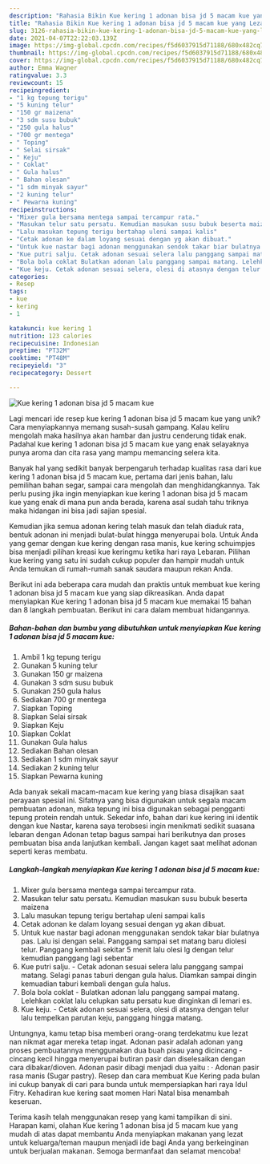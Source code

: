 ```yaml
---
description: "Rahasia Bikin Kue kering 1 adonan bisa jd 5 macam kue yang Lezat Sekali"
title: "Rahasia Bikin Kue kering 1 adonan bisa jd 5 macam kue yang Lezat Sekali"
slug: 3126-rahasia-bikin-kue-kering-1-adonan-bisa-jd-5-macam-kue-yang-lezat-sekali
date: 2021-04-07T22:22:03.139Z
image: https://img-global.cpcdn.com/recipes/f5d6037915d71188/680x482cq70/kue-kering-1-adonan-bisa-jd-5-macam-kue-foto-resep-utama.jpg
thumbnail: https://img-global.cpcdn.com/recipes/f5d6037915d71188/680x482cq70/kue-kering-1-adonan-bisa-jd-5-macam-kue-foto-resep-utama.jpg
cover: https://img-global.cpcdn.com/recipes/f5d6037915d71188/680x482cq70/kue-kering-1-adonan-bisa-jd-5-macam-kue-foto-resep-utama.jpg
author: Emma Wagner
ratingvalue: 3.3
reviewcount: 15
recipeingredient:
- "1 kg tepung terigu"
- "5 kuning telur"
- "150 gr maizena"
- "3 sdm susu bubuk"
- "250 gula halus"
- "700 gr mentega"
- " Toping"
- " Selai sirsak"
- " Keju"
- " Coklat"
- " Gula halus"
- " Bahan olesan"
- "1 sdm minyak sayur"
- "2 kuning telur"
- " Pewarna kuning"
recipeinstructions:
- "Mixer gula bersama mentega sampai tercampur rata."
- "Masukan telur satu persatu. Kemudian masukan susu bubuk beserta maizena"
- "Lalu masukan tepung terigu bertahap uleni sampai kalis"
- "Cetak adonan ke dalam loyang sesuai dengan yg akan dibuat."
- "Untuk kue nastar bagi adonan menggunakan sendok takar biar bulatnya pas. Lalu isi dengan selai. Panggang sampai set matang baru diolesi telur. Panggang kembali sekitar 5 menit lalu olesi lg dengan telur kemudian panggang lagi sebentar"
- "Kue putri salju. Cetak adonan sesuai selera lalu panggang sampai matang. Selagi panas taburi dengan gula halus. Diamkan sampai dingin kemuadian taburi kembali dengan gula halus."
- "Bola bola coklat Bulatkan adonan lalu panggang sampai matang. Lelehkan coklat lalu celupkan satu persatu kue dinginkan di lemari es."
- "Kue keju. Cetak adonan sesuai selera, olesi di atasnya dengan telur lalu tempelkan parutan keju, panggang hingga matang."
categories:
- Resep
tags:
- kue
- kering
- 1

katakunci: kue kering 1 
nutrition: 123 calories
recipecuisine: Indonesian
preptime: "PT32M"
cooktime: "PT48M"
recipeyield: "3"
recipecategory: Dessert

---
```



![Kue kering 1 adonan bisa jd 5 macam kue](https://img-global.cpcdn.com/recipes/f5d6037915d71188/680x482cq70/kue-kering-1-adonan-bisa-jd-5-macam-kue-foto-resep-utama.jpg)

Lagi mencari ide resep kue kering 1 adonan bisa jd 5 macam kue yang unik? Cara menyiapkannya memang susah-susah gampang. Kalau keliru mengolah maka hasilnya akan hambar dan justru cenderung tidak enak. Padahal kue kering 1 adonan bisa jd 5 macam kue yang enak selayaknya punya aroma dan cita rasa yang mampu memancing selera kita.

Banyak hal yang sedikit banyak berpengaruh terhadap kualitas rasa dari kue kering 1 adonan bisa jd 5 macam kue, pertama dari jenis bahan, lalu pemilihan bahan segar, sampai cara mengolah dan menghidangkannya. Tak perlu pusing jika ingin menyiapkan kue kering 1 adonan bisa jd 5 macam kue yang enak di mana pun anda berada, karena asal sudah tahu triknya maka hidangan ini bisa jadi sajian spesial.

Kemudian jika semua adonan kering telah masuk dan telah diaduk rata, bentuk adonan ini menjadi bulat-bulat hingga menyerupai bola. Untuk Anda yang gemar dengan kue kering dengan rasa manis, kue kering schuimpjes bisa menjadi pilihan kreasi kue keringmu ketika hari raya Lebaran. Pilihan kue kering yang satu ini sudah cukup populer dan hampir mudah untuk Anda temukan di rumah-rumah sanak saudara maupun rekan Anda.


Berikut ini ada beberapa cara mudah dan praktis untuk membuat kue kering 1 adonan bisa jd 5 macam kue yang siap dikreasikan. Anda dapat menyiapkan Kue kering 1 adonan bisa jd 5 macam kue memakai 15 bahan dan 8 langkah pembuatan. Berikut ini cara dalam membuat hidangannya.

<!--inarticleads1-->

##### Bahan-bahan dan bumbu yang dibutuhkan untuk menyiapkan Kue kering 1 adonan bisa jd 5 macam kue:

1. Ambil 1 kg tepung terigu
1. Gunakan 5 kuning telur
1. Gunakan 150 gr maizena
1. Gunakan 3 sdm susu bubuk
1. Gunakan 250 gula halus
1. Sediakan 700 gr mentega
1. Siapkan  Toping
1. Siapkan  Selai sirsak
1. Siapkan  Keju
1. Siapkan  Coklat
1. Gunakan  Gula halus
1. Sediakan  Bahan olesan
1. Sediakan 1 sdm minyak sayur
1. Sediakan 2 kuning telur
1. Siapkan  Pewarna kuning


Ada banyak sekali macam-macam kue kering yang biasa disajikan saat perayaan spesial ini. Sifatnya yang bisa digunakan untuk segala macam pembuatan adonan, maka tepung ini bisa digunakan sebagai pengganti tepung protein rendah untuk. Sekedar info, bahan dari kue kering ini identik dengan kue Nastar, karena saya terobsesi ingin menikmati sedikit suasana lebaran dengan Adonan tetap bagus sampai hari berikutnya dan proses pembuatan bisa anda lanjutkan kembali. Jangan kaget saat melihat adonan seperti keras membatu. 

<!--inarticleads2-->

##### Langkah-langkah menyiapkan Kue kering 1 adonan bisa jd 5 macam kue:

1. Mixer gula bersama mentega sampai tercampur rata.
1. Masukan telur satu persatu. Kemudian masukan susu bubuk beserta maizena
1. Lalu masukan tepung terigu bertahap uleni sampai kalis
1. Cetak adonan ke dalam loyang sesuai dengan yg akan dibuat.
1. Untuk kue nastar bagi adonan menggunakan sendok takar biar bulatnya pas. Lalu isi dengan selai. Panggang sampai set matang baru diolesi telur. Panggang kembali sekitar 5 menit lalu olesi lg dengan telur kemudian panggang lagi sebentar
1. Kue putri salju. - Cetak adonan sesuai selera lalu panggang sampai matang. Selagi panas taburi dengan gula halus. Diamkan sampai dingin kemuadian taburi kembali dengan gula halus.
1. Bola bola coklat - Bulatkan adonan lalu panggang sampai matang. Lelehkan coklat lalu celupkan satu persatu kue dinginkan di lemari es.
1. Kue keju. - Cetak adonan sesuai selera, olesi di atasnya dengan telur lalu tempelkan parutan keju, panggang hingga matang.


Untungnya, kamu tetap bisa memberi orang-orang terdekatmu kue lezat nan nikmat agar mereka tetap ingat. Adonan pasir adalah adonan yang proses pembuatannya menggunakan dua buah pisau yang dicincang - cincang kecil hingga menyerupai butiran pasir dan diselesaikan dengan cara dibakar/dioven. Adonan pasir dibagi menjadi dua yaitu : · Adonan pasir rasa manis (Sugar pastry). Resep dan cara membuat Kue Kering pada bulan ini cukup banyak di cari para bunda untuk mempersiapkan hari raya Idul Fitry. Kehadiran kue kering saat momen Hari Natal bisa menambah keseruan. 

Terima kasih telah menggunakan resep yang kami tampilkan di sini. Harapan kami, olahan Kue kering 1 adonan bisa jd 5 macam kue yang mudah di atas dapat membantu Anda menyiapkan makanan yang lezat untuk keluarga/teman maupun menjadi ide bagi Anda yang berkeinginan untuk berjualan makanan. Semoga bermanfaat dan selamat mencoba!
